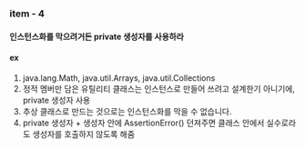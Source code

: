 ### item - 4

#### 인스턴스화를 막으려거든  private 생성자를 사용하라


#### ex
1. java.lang.Math, java.util.Arrays, java.util.Collections
2. 정적 멤버만 담은 유틸리티 클래스는 인스턴스로 만들어 쓰려고 설계한기 아니기에, private 생성자 사용
3. 추상 클래스로 만드는 것으로는 인스턴스화를 막을 수 없습니다. 
4. private 생성자 + 생성자 안에 AssertionError() 던져주면 클래스 안에서 실수로라도 생성자를 호출하지 않도록 해줌